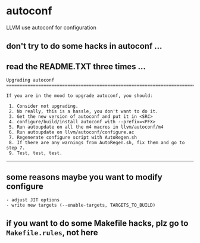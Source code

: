 autoconf
========

LLVM use autoconf for configuration

## don't try to do some hacks in autoconf ...

## read the README.TXT three times ...

    Upgrading autoconf
    =============================================================================== 
    
    If you are in the mood to upgrade autoconf, you should:
    
     1. Consider not upgrading.
     2. No really, this is a hassle, you don't want to do it.
     3. Get the new version of autoconf and put it in <SRC>
     4. configure/build/install autoconf with --prefix=<PFX>
     5. Run autoupdate on all the m4 macros in llvm/autoconf/m4
     6. Run autoupdate on llvm/autoconf/configure.ac
     7. Regenerate configure script with AutoRegen.sh
     8. If there are any warnings from AutoRegen.sh, fix them and go to step 7.
     9. Test, test, test.


----

## some reasons maybe you want to modify configure

    - adjust JIT options
    - write new targets (--enable-targets, TARGETS_TO_BUILD)

## if you want to do some Makefile hacks, plz go to `Makefile.rules`, not here
